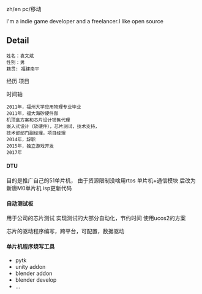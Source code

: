 
zh/en
pc/移动

I'm a indie game developer and a freelancer.I like open source

## Detail
```
姓名：袁文斌
性别：男
籍贯: 福建南平
```
经历
项目

时间轴
```
2011年，福州大学应用物理专业毕业
2011年，福大海矽硬件部
机顶盒方案和芯片设计销售代理
嵌入式设计（软硬件），芯片测试，技术支持，
技术部部门副经理，项目经理
2014年，辞职
2015年，独立游戏开发
2017年
```
#### DTU
目的是推广自己的51单片机，
由于资源限制没啥用rtos
单片机+通信模块
后改为新唐M0单片机
isp更新代码
#### 自动测试板
用于公司的芯片测试
实现测试的大部分自动化，节约时间
使用ucos2的方案

芯片的驱动程序编写，跨平台，可配置，数据驱动

#### 单片机程序烧写工具
- pytk
- unity addon
- blender addon
- blender develop
- ...

